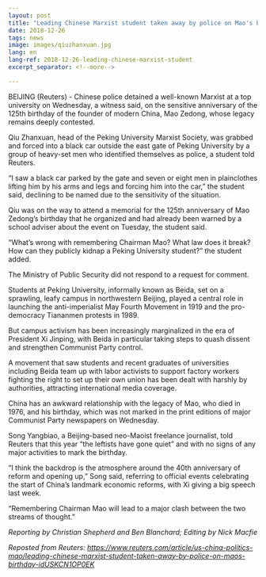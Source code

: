 ```yaml
---
layout: post
title: "Leading Chinese Marxist student taken away by police on Mao's birthday"
date: 2018-12-26
tags: news
image: images/qiuzhanxuan.jpg
lang: en
lang-ref: 2018-12-26-leading-chinese-marxist-student
excerpt_separator: <!--more-->

---
```


BEIJING (Reuters) - Chinese police detained a well-known Marxist at a top university on Wednesday, a witness said, on the sensitive anniversary of the 125th birthday of the founder of modern China, Mao Zedong, whose legacy remains deeply contested.

Qiu Zhanxuan, head of the Peking University Marxist Society, was grabbed and forced into a black car outside the east gate of Peking University by a group of heavy-set men who identified themselves as police, a student told Reuters.

“I saw a black car parked by the gate and seven or eight men in plainclothes lifting him by his arms and legs and forcing him into the car,” the student said, declining to be named due to the sensitivity of the situation.

Qiu was on the way to attend a memorial for the 125th anniversary of Mao Zedong’s birthday that he organized and had already been warned by a school adviser about the event on Tuesday, the student said.

“What’s wrong with remembering Chairman Mao? What law does it break? How can they publicly kidnap a Peking University student?” the student added.

The Ministry of Public Security did not respond to a request for comment.

Students at Peking University, informally known as Beida, set on a sprawling, leafy campus in northwestern Beijing, played a central role in launching the anti-imperialist May Fourth Movement in 1919 and the pro-democracy Tiananmen protests in 1989.

But campus activism has been increasingly marginalized in the era of President Xi Jinping, with Beida in particular taking steps to quash dissent and strengthen Communist Party control.

A movement that saw students and recent graduates of universities including Beida team up with labor activists to support factory workers fighting the right to set up their own union has been dealt with harshly by authorities, attracting international media coverage.

China has an awkward relationship with the legacy of Mao, who died in 1976, and his birthday, which was not marked in the print editions of major Communist Party newspapers on Wednesday.

Song Yangbiao, a Beijing-based neo-Maoist freelance journalist, told Reuters that this year “the leftists have gone quiet” and with no signs of any major activities to mark the birthday.

“I think the backdrop is the atmosphere around the 40th anniversary of reform and opening up,” Song said, referring to official events celebrating the start of China’s landmark economic reforms, with Xi giving a big speech last week.

“Remembering Chairman Mao will lead to a major clash between the two streams of thought.”

<em>Reporting by Christian Shepherd and Ben Blanchard; Editing by Nick Macfie</em>



<em>Reposted from Reuters: <https://www.reuters.com/article/us-china-politics-mao/leading-chinese-marxist-student-taken-away-by-police-on-maos-birthday-idUSKCN1OP0EK></em>
